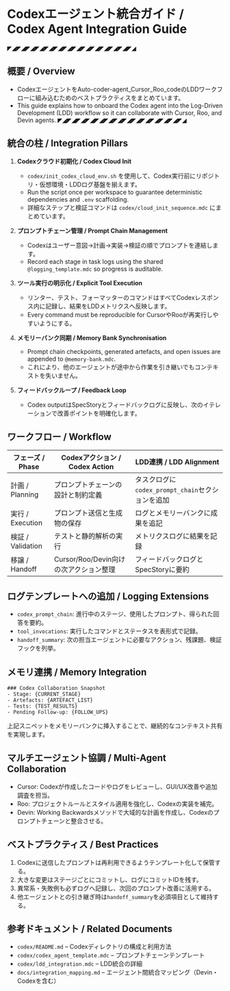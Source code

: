 # Codexエージェント統合ガイド / Codex Agent Integration Guide

◤◢◤◢◤◢◤◢◤◢◤◢◤◢◤◢◤◢◤◢◤◢◤◢◤◢◤◢
## 概要 / Overview

- CodexエージェントをAuto-coder-agent_Cursor_Roo_codeのLDDワークフローに組み込むためのベストプラクティスをまとめています。
- This guide explains how to onboard the Codex agent into the Log-Driven Development (LDD) workflow so it can collaborate with Cursor, Roo, and Devin agents.
◤◢◤◢◤◢◤◢◤◢◤◢◤◢◤◢◤◢◤◢◤◢◤◢◤◢◤◢

## 統合の柱 / Integration Pillars

1. **Codexクラウド初期化 / Codex Cloud Init**
   - `codex/init_codex_cloud_env.sh` を使用して、Codex実行前にリポジトリ・仮想環境・LDDログ基盤を揃えます。
   - Run the script once per workspace to guarantee deterministic dependencies and `.env` scaffolding.
   - 詳細なステップと検証コマンドは `codex/cloud_init_sequence.mdc` にまとめています。

2. **プロンプトチェーン管理 / Prompt Chain Management**
   - Codexはユーザー意図→計画→実装→検証の順でプロンプトを連結します。
   - Record each stage in task logs using the shared `@logging_template.mdc` so progress is auditable.

3. **ツール実行の明示化 / Explicit Tool Execution**
   - リンター、テスト、フォーマッターのコマンドはすべてCodexレスポンス内に記録し、結果をLDDメトリクスへ反映します。
   - Every command must be reproducible for CursorやRooが再実行しやすいようにする。

4. **メモリーバンク同期 / Memory Bank Synchronisation**
   - Prompt chain checkpoints, generated artefacts, and open issues are appended to `@memory-bank.mdc`.
   - これにより、他のエージェントが途中から作業を引き継いでもコンテキストを失いません。

5. **フィードバックループ / Feedback Loop**
   - Codex outputはSpecStoryとフィードバックログに反映し、次のイテレーションで改善ポイントを明確化します。

## ワークフロー / Workflow

| フェーズ / Phase | Codexアクション / Codex Action | LDD連携 / LDD Alignment |
|------------------|--------------------------------|-------------------------|
| 計画 / Planning | プロンプトチェーンの設計と制約定義 | タスクログに`codex_prompt_chain`セクションを追加 |
| 実行 / Execution | プロンプト送信と生成物の保存 | ログとメモリーバンクに成果を追記 |
| 検証 / Validation | テストと静的解析の実行 | メトリクスログに結果を記録 |
| 移譲 / Handoff | Cursor/Roo/Devin向けの次アクション整理 | フィードバックログとSpecStoryに要約 |

## ログテンプレートへの追加 / Logging Extensions

- `codex_prompt_chain`: 進行中のステージ、使用したプロンプト、得られた回答を要約。
- `tool_invocations`: 実行したコマンドとステータスを表形式で記録。
- `handoff_summary`: 次の担当エージェントに必要なアクション、残課題、検証フックを列挙。

## メモリ連携 / Memory Integration

```
### Codex Collaboration Snapshot
- Stage: {CURRENT_STAGE}
- Artefacts: {ARTEFACT_LIST}
- Tests: {TEST_RESULTS}
- Pending Follow-up: {FOLLOW_UPS}
```

上記スニペットをメモリーバンクに挿入することで、継続的なコンテキスト共有を実現します。

## マルチエージェント協調 / Multi-Agent Collaboration

- Cursor: Codexが作成したコードやログをレビューし、GUI/UX改善や追加調査を担当。
- Roo: プロジェクトルールとスタイル適用を強化し、Codexの実装を補完。
- Devin: Working Backwardsメソッドで大域的な計画を作成し、Codexのプロンプトチェーンと整合させる。

## ベストプラクティス / Best Practices

1. Codexに送信したプロンプトは再利用できるようテンプレート化して保管する。
2. 大きな変更はステージごとにコミットし、ログにコミットIDを残す。
3. 異常系・失敗例も必ずログへ記録し、次回のプロンプト改善に活用する。
4. 他エージェントとの引き継ぎ時は`handoff_summary`を必須項目として維持する。

## 参考ドキュメント / Related Documents

- `codex/README.md` – Codexディレクトリの構成と利用方法
- `codex/codex_agent_template.mdc` – プロンプトチェーンテンプレート
- `codex/ldd_integration.mdc` – LDD統合の詳細
- `docs/integration_mapping.md` – エージェント間統合マッピング（Devin・Codexを含む）
